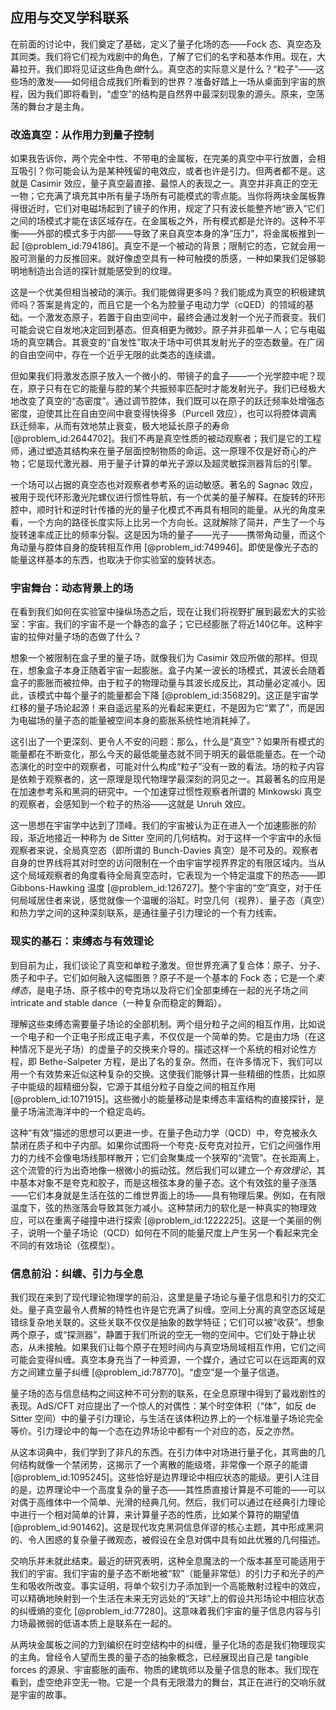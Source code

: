 ## 应用与交叉学科联系

在前面的讨论中，我们奠定了基础，定义了量子化场的态——Fock 态、真空态及其同类。我们将它们视为戏剧中的角色，了解了它们的名字和基本作用。现在，大幕拉开。我们即将见证这些角色*做*什么。真空态的实际意义是什么？“粒子”——这些场的激发——如何组合成我们所看到的世界？准备好踏上一场从桌面到宇宙的旅程，因为我们即将看到，“虚空”的结构是自然界中最深刻现象的源头。原来，空荡荡的舞台才是主角。

### 改造真空：从作用力到量子控制

如果我告诉你，两个完全中性、不带电的金属板，在完美的真空中平行放置，会相互吸引？你可能会认为是某种残留的电效应，或者也许是引力。但两者都不是。这就是 Casimir 效应，量子真空最直接、最惊人的表现之一。真空并非真正的空无一物；它充满了填充其中所有量子场所有可能模式的零点能。当你将两块金属板靠得很近时，它们对电磁场起到了镜子的作用，规定了只有波长能整齐地“嵌入”它们之间的场模式才能在该区域存在。在金属板之外，所有模式都是允许的。这种不平衡——外部的模式多于内部——导致了来自真空本身的净“压力”，将金属板推到一起 [@problem_id:794186]。真空不是一个被动的背景；限制它的态，它就会用一股可测量的力反推回来。就好像虚空具有一种可触摸的质感，一种如果我们足够聪明地制造出合适的探针就能感受到的纹理。

这是一个优美但相当被动的演示。我们能做得更多吗？我们能成为真空的积极建筑师吗？答案是肯定的，而且它是一个名为腔量子电动力学（cQED）的领域的基础。一个激发态原子，若置于自由空间中，最终会通过发射一个光子而衰变。我们可能会说它自发地决定回到基态。但真相更为微妙。原子并非孤单一人；它与电磁场的真空耦合。其衰变的“自发性”取决于场中可供其发射光子的空态数量。在广阔的自由空间中，存在一个近乎无限的此类态的连续谱。

但如果我们将激发态原子放入一个微小的、带镜子的盒子——一个光学腔中呢？现在，原子只有在它的能量与腔的某个共振频率匹配时才能发射光子。我们已经极大地改变了真空的“态密度”。通过调节腔体，我们既可以在原子的跃迁频率处增强态密度，迫使其比在自由空间中衰变得快得多（Purcell 效应），也可以将腔体调离跃迁频率，从而有效地禁止衰变，极大地延长原子的寿命 [@problem_id:2644702]。我们不再是真空性质的被动观察者；我们是它的工程师，通过塑造其结构来在量子层面控制物质的命运。这一原理不仅是好奇心的产物；它是现代激光器、用于量子计算的单光子源以及超灵敏探测器背后的引擎。

一个场可以占据的真空态也对观察者参考系的运动敏感。著名的 Sagnac 效应，被用于现代环形激光陀螺仪进行惯性导航，有一个优美的量子解释。在旋转的环形腔中，顺时针和逆时针传播的光的量子化模式不再具有相同的能量。从光的角度来看，一个方向的路径长度实际上比另一个方向长。这就解除了简并，产生了一个与旋转速率成正比的频率分裂。这是因为场的量子——光子——携带角动量，而这个角动量与腔体自身的旋转相互作用 [@problem_id:749946]。即使是像光子态的能量这样基本的东西，也取决于你实验室的旋转状态。

### 宇宙舞台：动态背景上的场

在看到我们如何在实验室中操纵场态之后，现在让我们将视野扩展到最宏大的实验室：宇宙。我们的宇宙不是一个静态的盒子；它已经膨胀了将近140亿年。这种宇宙的拉伸对量子场的态做了什么？

想象一个被限制在盒子里的量子场，就像我们为 Casimir 效应所做的那样。但现在，想象盒子本身正随着宇宙一起膨胀。盒子内某一波长的场模式，其波长会随着盒子的膨胀而被拉伸。由于粒子的物理动量与其波长成反比，其动量必定减小。因此，该模式中每个量子的能量都会下降 [@problem_id:356829]。这正是宇宙学红移的量子场论起源！来自遥远星系的光看起来更红，不是因为它“累了”，而是因为电磁场的量子态的能量被空间本身的膨胀系统性地消耗掉了。

这引出了一个更深刻、更令人不安的问题：那么，什么是“真空”？如果所有模式的能量都在不断变化，那么今天的最低能量态就不同于明天的最低能量态。在一个动态演化的时空中的观察者，可能对什么构成“粒子”没有一致的看法。场的粒子内容是依赖于观察者的，这一原理是现代物理学最深刻的洞见之一。其最著名的应用是在加速参考系和黑洞的研究中。一个加速穿过惯性观察者所谓的 Minkowski 真空的观察者，会感知到一个粒子的热浴——这就是 Unruh 效应。

这一思想在宇宙学中达到了顶峰。我们的宇宙被认为正在进入一个加速膨胀的阶段，渐近地接近一种称为 de Sitter 空间的几何结构。对于这样一个宇宙中的永恒观察者来说，全局真空态（即所谓的 Bunch-Davies 真空）是不可及的。观察者自身的世界线将其对时空的访问限制在一个由宇宙学视界界定的有限区域内。当从这个局域观察者的角度看待全局真空态时，它表现为一个特定温度下的热态——即 Gibbons-Hawking 温度 [@problem_id:126727]。整个宇宙的“空”真空，对于任何局域居住者来说，感觉就像一个温暖的浴缸。时空几何（视界）、量子态（真空）和热力学之间的这种深刻联系，是通往量子引力理论的一个有力线索。

### 现实的基石：束缚态与有效理论

到目前为止，我们谈论了真空和单粒子激发。但世界充满了复合体：原子、分子、质子和中子。它们如何融入这幅图景？原子不是一个基本的 Fock 态；它是一个*束缚态*，是电子场、原子核中的夸克场以及将它们全部束缚在一起的光子场之间 intricate and stable dance（一种复杂而稳定的舞蹈）。

理解这些束缚态需要量子场论的全部机制。两个组分粒子之间的相互作用，比如说一个电子和一个正电子形成正电子素，不仅仅是一个简单的势。它是由力场（在这种情况下是光子场）的虚量子的交换来介导的。描述这样一个系统的相对论性方程，即 Bethe-Salpeter 方程，是出了名的复杂。然而，在许多情况下，我们可以用一个有效势来近似这种复杂的交换。这使我们能够计算一些精细的性质，比如原子中能级的超精细分裂，它源于其组分粒子自旋之间的相互作用 [@problem_id:1071915]。这些微小的能量移动是束缚态丰富结构的直接探针，是量子场湍流海洋中的一个稳定岛屿。

这种“有效”描述的思想可以更进一步。在量子色动力学（QCD）中，夸克被永久禁闭在质子和中子内部。如果你试图将一个夸克-反夸克对拉开，它们之间强作用力的力线不会像电场线那样散开；它们会聚集成一个狭窄的“流管”。在长距离上，这个流管的行为出奇地像一根微小的振动弦。然后我们可以建立一个*有效理论*，其中基本对象不是夸克和胶子，而是这根弦本身的量子态。这个有效弦的量子涨落——它们本身就是生活在弦的二维世界面上的场——具有物理后果。例如，在有限温度下，弦的热涨落会导致其张力减小。这种禁闭力的软化是一种真实的物理效应，可以在重离子碰撞中进行探索 [@problem_id:1222225]。这是一个美丽的例子，说明一个量子场论（QCD）如何在不同的能量尺度上产生另一个看起来完全不同的有效场论（弦模型）。

### 信息前沿：纠缠、引力与全息

我们现在来到了现代理论物理学的前沿，这里是量子场论与量子信息和引力的交汇处。量子真空最令人费解的特性也许是它充满了纠缠。空间上分离的真空态区域是错综复杂地关联的。这些关联不仅仅是抽象的数学特征；它们可以被“收获”。想象两个原子，或“探测器”，静置于我们所说的空无一物的空间中。它们处于静止状态，从未接触。如果我们让每个原子在短时间内与真空场局域相互作用，它们之间可能会变得纠缠。真空本身充当了一种资源，一个媒介，通过它可以在远距离的双方之间建立量子纠缠 [@problem_id:78770]。“虚空”是一个量子信道。

量子场的态与信息结构之间这种不可分割的联系，在全息原理中得到了最戏剧性的表现。AdS/CFT 对应提出了一个惊人的对偶性：某个时空体积（“体”，如反 de Sitter 空间）中的量子引力理论，与生活在该体积边界上的一个标准量子场论完全等价。引力理论中的每一个态在边界场论中都有一个对应的态，反之亦然。

从这本词典中，我们学到了非凡的东西。在引力体中对场进行量子化，其弯曲的几何结构就像一个禁闭势，这揭示了一个离散的能级塔，非常像一个原子的能谱 [@problem_id:1095245]。这些恰好是边界理论中相应状态的能级。更引人注目的是，边界理论中一个高度复杂的量子态——其性质直接计算是不可能的——可以对偶于高维体中一个简单、光滑的经典几何。然后，我们可以通过在经典引力理论中进行一个相对简单的计算，来计算量子态的性质，比如某个算符的期望值 [@problem_id:901462]。这是现代攻克黑洞信息佯谬的核心主题，其中形成黑洞的、令人困惑的复杂量子微观态，被假设在全息对偶中具有如此优雅的几何描述。

交响乐并未就此结束。最近的研究表明，这种全息魔法的一个版本甚至可能适用于我们的宇宙。我们宇宙的量子态不断地被“软”（能量非常低）的引力子和光子的产生和吸收所改变。事实证明，将单个软引力子添加到一个高能散射过程中的效应，可以精确地映射到一个生活在未来无穷远处的“天球”上的假设共形场论中相应状态的纠缠熵的变化 [@problem_id:77280]。这意味着我们宇宙的量子信息内容与引力场最微弱的低语本质上是联系在一起的。

从两块金属板之间的力到编织在时空结构中的纠缠，量子化场的态是我们物理现实的主角。曾经令人望而生畏的量子态的抽象概念，已经展现出自己是 tangible forces 的源泉、宇宙膨胀的画布、物质的建筑师以及量子信息的账本。我们现在看到，虚空绝非空无一物。它是一个具有无限潜力的舞台，其正在进行的交响乐就是宇宙的故事。